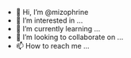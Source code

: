 - 👋 Hi, I’m @mizophrine
- 👀 I’m interested in ...
- 🌱 I’m currently learning ...
- 💞️ I’m looking to collaborate on ...
- 📫 How to reach me ...

<!---
mizophrine/mizophrine is a ✨ special ✨ repository because its `README.md` (this file) appears on your GitHub profile.
You can click the Preview link to take a look at your changes.
--->
